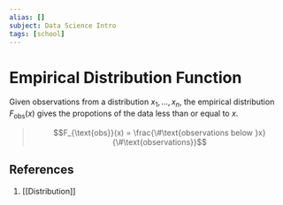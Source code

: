 ```yaml
---
alias: []
subject: Data Science Intro
tags: [school]
---
```

# Empirical Distribution Function


Given observations from a distribution $x_1,...,x_n$, the empirical distribution $F_{\text{obs}}(x)$ gives the propotions of the data less than or equal to $x$.

> $$F_{\text{obs}}(x) = \frac{\#\text{observations below }x}{\#\text{observations}}$$

## References
1. [[Distribution]]